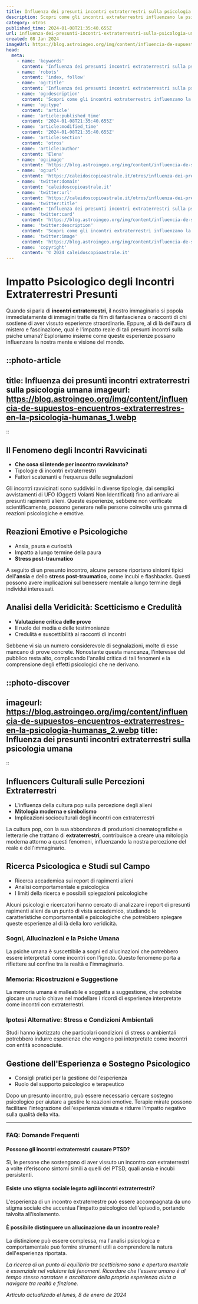 ```yaml
---
title: Influenza dei presunti incontri extraterrestri sulla psicologia umana
description: Scopri come gli incontri extraterrestri influenzano la psiche umana. Analisi approfondita e testimonianze sorprendenti. Entra nel mistero!
category: otros
published_time: 2024-01-08T21:35:40.655Z
url: influenza-dei-presunti-incontri-extraterrestri-sulla-psicologia-umana
created: 08 Jan 2024
imageUrl: https://blog.astroingeo.org/img/content/influencia-de-supuestos-encuentros-extraterrestres-en-la-psicologia-humanas_1.webp
head:
  meta:
    - name: 'keywords'
      content: 'Influenza dei presunti incontri extraterrestri sulla psicologia umana'
    - name: 'robots'
      content: 'index, follow'
    - name: 'og:title'
      content: 'Influenza dei presunti incontri extraterrestri sulla psicologia umana'
    - name: 'og:description'
      content: 'Scopri come gli incontri extraterrestri influenzano la psiche umana. Analisi approfondita e testimonianze sorprendenti. Entra nel mistero!'
    - name: 'og:type'
      content: 'article'
    - name: 'article:published_time'
      content: '2024-01-08T21:35:40.655Z'
    - name: 'article:modified_time'
      content: '2024-01-08T21:35:40.655Z'
    - name: 'article:section'
      content: 'otros'
    - name: 'article:author'
      content: 'Elena'
    - name: 'og:image'
      content: 'https://blog.astroingeo.org/img/content/influencia-de-supuestos-encuentros-extraterrestres-en-la-psicologia-humanas_1.webp'
    - name: 'og:url'
      content: 'https://caleidoscopioastrale.it/otros/influenza-dei-presunti-incontri-extraterrestri-sulla-psicologia-umana'
    - name: 'twitter:domain'
      content: 'caleidoscopioastrale.it'
    - name: 'twitter:url'
      content: 'https://caleidoscopioastrale.it/otros/influenza-dei-presunti-incontri-extraterrestri-sulla-psicologia-umana'
    - name: 'twitter:title'
      content: 'Influenza dei presunti incontri extraterrestri sulla psicologia umana'
    - name: 'twitter:card'
      content: 'https://blog.astroingeo.org/img/content/influencia-de-supuestos-encuentros-extraterrestres-en-la-psicologia-humanas_1.webp'
    - name: 'twitter:description'
      content: 'Scopri come gli incontri extraterrestri influenzano la psiche umana. Analisi approfondita e testimonianze sorprendenti. Entra nel mistero!'
    - name: 'twitter:image'
      content: 'https://blog.astroingeo.org/img/content/influencia-de-supuestos-encuentros-extraterrestres-en-la-psicologia-humanas_1.webp'
    - name: 'copyright'
      content: '© 2024 caleidoscopioastrale.it'
---
```

# Impatto Psicologico degli Incontri Extraterrestri Presunti

Quando si parla di **incontri extraterrestri**, il nostro immaginario si popola immediatamente di immagini tratte da film di fantascienza o racconti di chi sostiene di aver vissuto esperienze straordinarie. Eppure, al di là dell'aura di mistero e fascinazione, qual è l'impatto reale di tali presunti incontri sulla psiche umana? Esploriamo insieme come queste esperienze possano influenzare la nostra mente e visione del mondo.

::photo-article
---
title: Influenza dei presunti incontri extraterrestri sulla psicologia umana
imageurl: https://blog.astroingeo.org/img/content/influencia-de-supuestos-encuentros-extraterrestres-en-la-psicologia-humanas_1.webp
---
::

## Il Fenomeno degli Incontri Ravvicinati

- **Che cosa si intende per incontro ravvicinato?**
- Tipologie di incontri extraterrestri
- Fattori scatenanti e frequenza delle segnalazioni

Gli incontri ravvicinati sono suddivisi in diverse tipologie, dai semplici avvistamenti di UFO (Oggetti Volanti Non Identificati) fino ad arrivare ai presunti rapimenti alieni. Queste esperienze, sebbene non verificate scientificamente, possono generare nelle persone coinvolte una gamma di reazioni psicologiche e emotive.

## Reazioni Emotive e Psicologiche

- Ansia, paura e curiosità
- Impatto a lungo termine della paura
- **Stress post-traumatico**

A seguito di un presunto incontro, alcune persone riportano sintomi tipici dell'**ansia** e dello **stress post-traumatico**, come incubi e flashbacks. Questi possono avere implicazioni sul benessere mentale a lungo termine degli individui interessati.

## Analisi della Veridicità: Scetticismo e Credulità

- **Valutazione critica delle prove**
- Il ruolo dei media e delle testimonianze
- Credulità e suscettibilità ai racconti di incontri

Sebbene vi sia un numero considerevole di segnalazioni, molte di esse mancano di prove concrete. Nonostante questa mancanza, l'interesse del pubblico resta alto, complicando l'analisi critica di tali fenomeni e la comprensione degli effetti psicologici che ne derivano.

::photo-discover
---
imageurl: https://blog.astroingeo.org/img/content/influencia-de-supuestos-encuentros-extraterrestres-en-la-psicologia-humanas_2.webp
title: Influenza dei presunti incontri extraterrestri sulla psicologia umana
---
::

## Influencers Culturali sulle Percezioni Extraterrestri

- L'influenza della cultura pop sulla percezione degli alieni
- **Mitologia moderna e simbolismo**
- Implicazioni socioculturali degli incontri con extraterrestri

La cultura pop, con la sua abbondanza di produzioni cinematografiche e letterarie che trattano di **extraterrestri**, contribuisce a creare una mitologia moderna attorno a questi fenomeni, influenzando la nostra percezione del reale e dell'immaginario.

## Ricerca Psicologica e Studi sul Campo

- Ricerca accademica sui report di rapimenti alieni
- Analisi comportamentale e psicologica
- I limiti della ricerca e possibili spiegazioni psicologiche

Alcuni psicologi e ricercatori hanno cercato di analizzare i report di presunti rapimenti alieni da un punto di vista accademico, studiando le caratteristiche comportamentali e psicologiche che potrebbero spiegare queste esperienze al di là della loro veridicità.

### Sogni, Allucinazioni e la Psiche Umana

La psiche umana è suscettibile a sogni ed allucinazioni che potrebbero essere interpretati come incontri con l'ignoto. Questo fenomeno porta a riflettere sul confine tra la realtà e l'immaginario.

### Memoria: Ricostruzioni e Suggestione

La memoria umana è malleabile e soggetta a suggestione, che potrebbe giocare un ruolo chiave nel modellare i ricordi di esperienze interpretate come incontri con extraterrestri.

### Ipotesi Alternative: Stress e Condizioni Ambientali

Studi hanno ipotizzato che particolari condizioni di stress o ambientali potrebbero indurre esperienze che vengono poi interpretate come incontri con entità sconosciute.

## Gestione dell'Esperienza e Sostegno Psicologico

- Consigli pratici per la gestione dell'esperienza
- Ruolo del supporto psicologico e terapeutico

Dopo un presunto incontro, può essere necessario cercare sostegno psicologico per aiutare a gestire le reazioni emotive. Terapie mirate possono facilitare l'integrazione dell'esperienza vissuta e ridurre l'impatto negativo sulla qualità della vita.

---

### FAQ: Domande Frequenti

#### Possono gli incontri extraterrestri causare PTSD?
Sì, le persone che sostengono di aver vissuto un incontro con extraterrestri a volte riferiscono sintomi simili a quelli del PTSD, quali ansia e incubi persistenti.

#### Esiste uno stigma sociale legato agli incontri extraterrestri?
L'esperienza di un incontro extraterrestre può essere accompagnata da uno stigma sociale che accentua l'impatto psicologico dell'episodio, portando talvolta all'isolamento.

#### È possibile distinguere un allucinazione da un incontro reale?
La distinzione può essere complessa, ma l'analisi psicologica e comportamentale può fornire strumenti utili a comprendere la natura dell'esperienza riportata.

*La ricerca di un punto di equilibrio tra scetticismo sano e apertura mentale è essenziale nel valutare tali fenomeni. Ricordare che l'essere umano è al tempo stesso narratore e ascoltatore della propria esperienza aiuta a navigare tra realtà e finzione.*

_Artículo actualizado el lunes, 8 de enero de 2024_